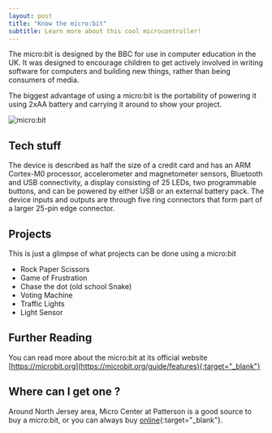 ```yaml
---
layout: post
title: "Know the micro:bit"
subtitle: Learn more about this cool microcontroller!
---
```


The micro:bit is designed by the BBC for use in computer education in the UK. It was designed to encourage children to get actively involved in writing software for computers and building new things, rather than being consumers of media.

The biggest advantage of using a micro:bit is the portability of powering it using 2xAA battery and carrying it around to show your project.

 ![micro:bit](https://microbit.org/images/beating-heart.gif)

## Tech stuff
The device is described as half the size of a credit card and has an ARM Cortex-M0 processor, accelerometer and magnetometer sensors, Bluetooth and USB connectivity, a display consisting of 25 LEDs, two programmable buttons, and can be powered by either USB or an external battery pack. The device inputs and outputs are through five ring connectors that form part of a larger 25-pin edge connector.

## Projects

This is just a glimpse of what projects can be done using a micro:bit

 * Rock Paper Scissors
 * Game of Frustration
 * Chase the dot (old school Snake)
 * Voting Machine
 * Traffic Lights
 * Light Sensor

## Further Reading
You can read more about the micro:bit at its official website [https://microbit.org](https://microbit.org/guide/features){:target="_blank"}

## Where can I get one ?
Around North Jersey area, Micro Center at Patterson is a good source to buy a micro:bit, or you can always buy [online](https://www.microcenter.com/product/480034/element-14-microbit-go-kit){:target="_blank"}.
